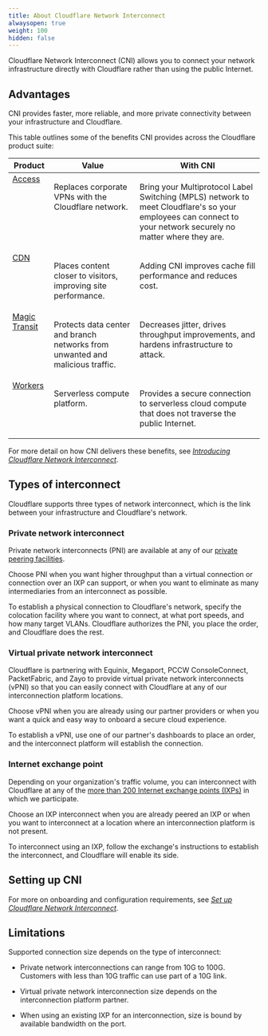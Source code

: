 ```yaml
---
title: About Cloudflare Network Interconnect
alwaysopen: true
weight: 100
hidden: false
---
```


Cloudflare Network Interconnect (CNI) allows you to connect your network infrastructure directly with Cloudflare rather than using the public Internet.

## Advantages

CNI provides faster, more reliable, and more private connectivity between your infrastructure and Cloudflare. 

This table outlines some of the benefits CNI provides across the Cloudflare product suite:

<table>
  <thead>
    <tr>
      <th>Product</th>
      <th>Value</th>
      <th>With CNI</th>
    </tr>
  </thead>
  <tbody style="vertical-align:top">
    <tr>
      <td><a href="https://www.cloudflare.com/teams-access/">Access</a></td>
      <td><p>Replaces corporate VPNs with the Cloudflare network.</p></td>
      <td><p>Bring your Multiprotocol Label Switching (MPLS) network to meet Cloudflare's so your employees can connect to your network securely no matter where they are.</p></td>
    </tr>
    <tr>
      <td><a href="https://www.cloudflare.com/cdn/">CDN</a></td>
      <td><p>Places content closer to visitors, improving site performance.</p></td>
      <td><p>Adding CNI improves cache fill performance and reduces cost.</p></td>
    </tr>
    <tr>
      <td><a href='https://www.cloudflare.com/magic-transit/'>Magic Transit</a></td>
      <td><p>Protects data center and branch networks from unwanted and malicious traffic.</p></td>
      <td><p>Decreases jitter, drives throughput improvements, and hardens infrastructure to attack.</p></td>
    </tr>
    <tr>
      <td><a href='https://workers.cloudflare.com/'>Workers</a></td>
      <td><p>Serverless compute platform.</p></td>
      <td><p>Provides a secure connection to serverless cloud compute that does not traverse the public Internet.</p></td>
    </tr>
  </tbody>
</table>

For more detail on how CNI delivers these benefits, see [_Introducing Cloudflare Network Interconnect_](https://blog.cloudflare.com/cloudflare-network-interconnect/#:~:text=Today%20we're%20excited%20to,to%20their%20physical%20network%20edge.).

## Types of interconnect

Cloudflare supports three types of network interconnect, which is the link between your infrastructure and Cloudflare's network.

### Private network interconnect

Private network interconnects (PNI) are available at any of our [private peering facilities](https://www.peeringdb.com/net/4224).

Choose PNI when you want higher throughput than a virtual connection or connection over an IXP can support, or when you want to eliminate as many intermediaries from an interconnect as possible.

To establish a physical connection to Cloudflare's network, specify the colocation facility where you want to connect, at what port speeds, and how many target VLANs. Cloudflare authorizes the PNI, you place the order, and Cloudflare does the rest.

### Virtual private network interconnect

Cloudflare is partnering with Equinix, Megaport, PCCW ConsoleConnect, PacketFabric, and Zayo to provide virtual private network interconnects (vPNI) so that you can easily connect with Cloudflare at any of our interconnection platform locations.

Choose vPNI when you are already using our partner providers or when you want a quick and easy way to onboard a secure cloud experience.

To establish a vPNI, use one of our partner's dashboards to place an order, and the interconnect platform will establish the connection.

### Internet exchange point

Depending on your organization's traffic volume, you can interconnect with Cloudflare at any of the [more than 200 Internet exchange points (IXPs)](https://bgp.he.net/AS13335#_ix) in which we participate.

Choose an IXP interconnect when you are already peered an IXP or when you want to interconnect at a location where an interconnection platform is not present.

To interconnect using an IXP, follow the exchange's instructions to establish the interconnect, and Cloudflare will enable its side.

## Setting up CNI

For more on onboarding and configuration requirements, see [_Set up Cloudflare Network Interconnect_](/network-interconnect/set-up-cni).

## Limitations

Supported connection size depends on the type of interconnect:

* Private network interconnections can range from 10G to 100G. Customers with less than 10G traffic can use part of a 10G link.

* Virtual private network interconnection size depends on the interconnection platform partner.

* When using an existing IXP for an interconnection, size is bound by available bandwidth on the port.
